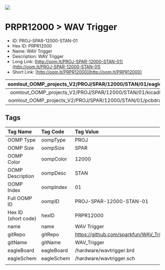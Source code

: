 


  
![][im]
# PRPR12000 > WAV Trigger

- ID: PROJ-SPAR-12000-STAN-01
- Hex ID: PRPR12000
- Name: WAV Trigger
- Description: WAV Trigger
- Long Link: [http://oom.lt/PROJ-SPAR-12000-STAN-01](http://oom.lt/PROJ-SPAR-12000-STAN-01)
- Short Link: [http://oom.lt/PRPR12000](http://oom.lt/PRPR12000)
  

|oomlout_OOMP_projects_V2/PROJ/SPAR/12000/STAN/01/eagleImage.png|oomlout_OOMP_projects_V2/PROJ/SPAR/12000/STAN/01/eagleSchemImage.png|oomlout_OOMP_projects_V2/PROJ/SPAR/12000/STAN/01/kicadPcb3dFront.png|oomlout_OOMP_projects_V2/PROJ/SPAR/12000/STAN/01/kicadPcb3dBack.png|
| :---: | :---: | :---: | :---: |
|oomlout_OOMP_projects_V2/PROJ/SPAR/12000/STAN/01/kicadPcb3d.png|oomlout_OOMP_projects_V2/PROJ/SPAR/12000/STAN/01/bomBack.png|oomlout_OOMP_projects_V2/PROJ/SPAR/12000/STAN/01/bomFront.png|oomlout_OOMP_projects_V2/PROJ/SPAR/12000/STAN/01/pcbdraw.svg|
|oomlout_OOMP_projects_V2/PROJ/SPAR/12000/STAN/01/pcbdrawBack.svg||||

## Tags
  

|Tag Name|Tag Code|Tag Value|
| :--- | :--- | :--- |
|OOMP Type|oompType|PROJ|
|OOMP Size|oompSize|SPAR|
|OOMP Color|oompColor|12000|
|OOMP Description|oompDesc|STAN|
|OOMP Index|oompIndex|01|
|Full OOMP ID|oompID|PROJ-SPAR-12000-STAN-01|
|Hex ID (short code)|hexID|PRPR12000|
|name|name|WAV Trigger|
|gitRepo|gitRepo|https://github.com/sparkfun/WAV_Trigger|
|gitName|gitName|WAV_Trigger|
|eagleBoard|eagleBoard|/hardware/wavtrigger.brd|
|eagleSchem|eagleSchem|/hardware/wavtrigger.sch|
||||



[im]: PROJ/SPAR/12000/STAN/01/kicadPcb3d_450.png
